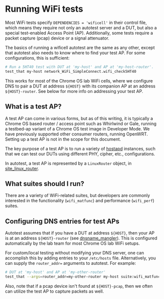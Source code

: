 # Running WiFi tests

Most WiFi tests specify `DEPENDENCIES = 'wificell'` in their control file,
which means they require not only an autotest server and a DUT, but also a
special test-enabled Access Point (AP). Additionally, some tests require a
packet capture (pcap) device or a signal attenuator.

The basics of running a wificell autotest are the same as any other, except
that autotest also needs to know where to find your test AP. For some
configurations, this is sufficient:

```bash
# Run a 5HT40 test with DUT at 'my-host' and AP at 'my-host-router'.
test_that my-host network_WiFi_SimpleConnect.wifi_check5HT40
````

This works for most of the Chrome OS lab WiFi cells, where we configure DNS to
pair a DUT at address `${HOST}` with its companion AP at an address
`${HOST}-router`. See below for more info on addressing your test AP.

## What is a test AP?

A test AP can come in various forms, but as of this writing, it is typically a
Chrome OS based router / access point such as Whirlwind or Gale, running a
testbed-ap variant of a Chrome OS test image in Developer Mode. We have
previously supported other consumer routers, running OpenWRT. Setting up a test
AP is not in the scope for this document.

The key purpose of a test AP is to run a variety of [hostapd] instances, such
that we can test our DUTs using different PHY, cipher, etc., configurations.

In autotest, a test AP is represented by a `LinuxRouter` object, in
[site\_linux\_router].

## What suites should I run?

There are a variety of WiFi-related suites, but developers are commonly
interested in the functionality (`wifi_matfunc`) and performance (`wifi_perf`)
suites.

## Configuring DNS entries for test APs

Autotest assumes that if you have a DUT at address `${HOST}`, then your AP is
at an address `${HOST}-router` (see [dnsname\_mangler]). This is configured
automatically by the lab team for most Chrome OS lab WiFi setups.

For custom/local testing without modifying your DNS server, one can accomplish
this by adding entries to your `/etc/hosts` file. Alternatively, you can supply
the `router_addr=` arguments to autotest. For example:

```bash
# DUT at 'my-host' and AP at 'my-other-router'
test_that --args=router_addr=my-other-router my-host suite:wifi_matfunc
```

Also, note that if a pcap device isn't found at `${HOST}-pcap`, then we often
can utilize the test AP to capture packets as well.

[dnsname\_mangler]: ../server/cros/dnsname_mangler.py
[hostapd]: https://w1.fi/hostapd/
[site\_linux\_router]: ../server/site_linux_router.py
